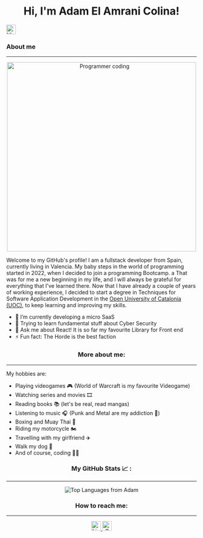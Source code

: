 <!--<img src="https://img.freepik.com/free-vector/cartoon-working-day-scene-illustration_52683-62609.jpg?w=1380&t=st=1701284226~exp=1701284826~hmac=c87656d49a6a241f230cfc2567d111b1df6abfc3a46e74e2774c6789dad8b356" height="200px"> --->

<div align="center">
  <h1>Hi, I'm Adam El Amrani Colina!</h1>
</div>
<img src="https://komarev.com/ghpvc/?username=adamelamrani&style=flat-square&color=blue" height="25px"  alt="View counter"/>

### About me

---

<div align="center">
<img width="500" src="https://i.imgur.com/MvMxQ1a.gif" alt="Programmer coding"/>
</div>

<div align="center" dir="ltr">
  
  <p align="left">
  Welcome to my GitHub's profile! I am a fullstack developer from Spain, currently living in Valencia. My baby steps in the world of programming started in 2022, when I decided to join a programming Bootcamp.
a      That was for me a new beginning in my life, and I will always be grateful for everything that I've learned there.
      Now that I have already a couple of years of working experience, I decided to start a degree in Techniques for Software Application Development in the <a href="https://uoc.edu" target="_blank">Open University of Catalonia (UOC)</a>, to keep learning and improving my skills.
</p>

<ul align="left">
  <li>🔭 I’m currently developing a micro SaaS</li>
  <li>🌱 Trying to learn fundamental stuff about Cyber Security</li>
  <li>💬 Ask me about React! It is so far my favourite Library for Front end</li>
  <li>⚡ Fun fact: The Horde is the best faction</li>
</ul>

### More about me:

---

<p align="start">My hobbies are:</p>
<ul align="left">
  <li>
    Playing videogames 🎮 (World of Warcraft is my favourite Videogame)
  </li>
  <li>Watching series and movies 🎞️</li>
  <li>Reading books 📚 (let's be real, read mangas)</li>
  <li>Listening to music 🎧 (Punk and Metal are my addiction 🤘)</li>
  <li>Boxing and Muay Thai 🥊</li>
  <li>Riding my motorcycle 🏍️</li>
  <li>Travelling with my girlfriend ✈️</li>
  <li>Walk my dog 🐶</li>
  <li>And of course, coding 👨‍💻
  </li>
</ul>

### My GitHub Stats 📈 :

---

<div align="center">
  <img align="center" src="https://github-readme-stats.vercel.app/api/top-langs/?username=adamelamrani&layout=compact&theme=dracula" alt="Top Languages from Adam" title="Top Languages" />
</div>

### How to reach me:

---

<a href="https://linkedin.com/in/adam-elamrani">
  <img align="bottom" src="https://img.shields.io/badge/LinkedIn-blue?style=for-the-badge&logo=linkedin&logoColor=white" height="25px"  alt="LinkedIn Badge"/>
</a>
<a href="mailto:adam@adamelamrani.com">
  <img src="https://img.shields.io/badge/Gmail-white?style=for-the-badge&logo=gmail&logoColor=red" height="25px" alt="Gmail Badge"/>
</a>

<!--
**adamelamrani/adamelamrani** is a ✨ _special_ ✨ repository because its `README.md` (this file) appears on your GitHub profile.
